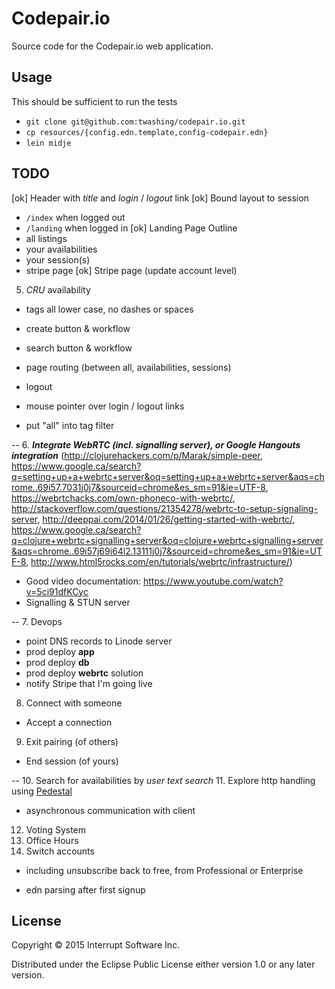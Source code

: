 # Codepair.io

Source code for the Codepair.io web application.


## Usage

This should be sufficient to run the tests

- `git clone git@github.com:twashing/codepair.io.git`
- `cp resources/{config.edn.template,config-codepair.edn}`
- `lein midje`


## TODO

[ok] Header with *title* and *login* / *logout* link
[ok] Bound layout to session
  - `/index` when logged out
  - `/landing` when logged in
[ok] Landing Page Outline
  - all listings
  - your availabilities
  - your session(s)
  - stripe page
[ok] Stripe page (update account level)


5. *CRU* availability
  - tags all lower case, no dashes or spaces
  
  - create button & workflow
  - search button & workflow
  
  - page routing (between all, availabilities, sessions)  
  - logout
  - mouse pointer over login / logout links
  - put "all" into tag filter
  
--
6. ***Integrate WebRTC (incl. signalling server), or Google Hangouts integration*** (http://clojurehackers.com/p/Marak/simple-peer, https://www.google.ca/search?q=setting+up+a+webrtc+server&oq=setting+up+a+webrtc+server&aqs=chrome..69i57.7031j0j7&sourceid=chrome&es_sm=91&ie=UTF-8, https://webrtchacks.com/own-phoneco-with-webrtc/, http://stackoverflow.com/questions/21354278/webrtc-to-setup-signaling-server, http://deeppai.com/2014/01/26/getting-started-with-webrtc/, https://www.google.ca/search?q=clojure+webrtc+signalling+server&oq=clojure+webrtc+signalling+server&aqs=chrome..69i57j69i64l2.13111j0j7&sourceid=chrome&es_sm=91&ie=UTF-8, http://www.html5rocks.com/en/tutorials/webrtc/infrastructure/)
  - Good video documentation: https://www.youtube.com/watch?v=5ci91dfKCyc
  - Signalling & STUN server

--
7. Devops
  - point DNS records to Linode server
  - prod deploy **app**
  - prod deploy **db**
  - prod deploy **webrtc** solution
  - notify Stripe that I'm going live
8. Connect with someone
  - Accept a connection 
9. Exit pairing (of others)
  - End session (of yours)

--
10. Search for availabilities by *user* *text search*
11. Explore http handling using [Pedestal](pedestal.io)
  - asynchronous communication with client
12. Voting System
13. Office Hours
14. Switch accounts
  - including unsubscribe back to free, from Professional or Enterprise

- edn parsing after first signup

## License

Copyright © 2015 Interrupt Software Inc.

Distributed under the Eclipse Public License either version 1.0 or any later version.

